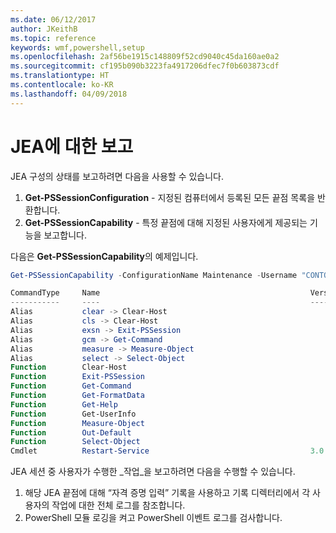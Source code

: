 ```yaml
---
ms.date: 06/12/2017
author: JKeithB
ms.topic: reference
keywords: wmf,powershell,setup
ms.openlocfilehash: 2af56be1915c148809f52cd9040c45da160ae0a2
ms.sourcegitcommit: cf195b090b3223fa4917206dfec7f0b603873cdf
ms.translationtype: HT
ms.contentlocale: ko-KR
ms.lasthandoff: 04/09/2018
---
```

# <a name="reporting-on-jea"></a>JEA에 대한 보고
JEA 구성의 상태를 보고하려면 다음을 사용할 수 있습니다.
1.  **Get-PSSessionConfiguration** - 지정된 컴퓨터에서 등록된 모든 끝점 목록을 반환합니다.
2.  **Get-PSSessionCapability** - 특정 끝점에 대해 지정된 사용자에게 제공되는 기능을 보고합니다.

다음은 **Get-PSSessionCapability**의 예제입니다.
```powershell
Get-PSSessionCapability -ConfigurationName Maintenance -Username "CONTOSO\JohnDoe"

CommandType     Name                                               Version    Source
-----------     ----                                               -------    ------
Alias           clear -> Clear-Host
Alias           cls -> Clear-Host
Alias           exsn -> Exit-PSSession
Alias           gcm -> Get-Command
Alias           measure -> Measure-Object
Alias           select -> Select-Object
Function        Clear-Host
Function        Exit-PSSession
Function        Get-Command
Function        Get-FormatData
Function        Get-Help
Function        Get-UserInfo
Function        Measure-Object
Function        Out-Default
Function        Select-Object
Cmdlet          Restart-Service                                    3.0.0.0 Microsof...


```

JEA 세션 중 사용자가 수행한 _작업_을 보고하려면 다음을 수행할 수 있습니다.
1. 해당 JEA 끝점에 대해 “자격 증명 입력” 기록을 사용하고 기록 디렉터리에서 각 사용자의 작업에 대한 전체 로그를 참조합니다.
2. PowerShell 모듈 로깅을 켜고 PowerShell 이벤트 로그를 검사합니다.
